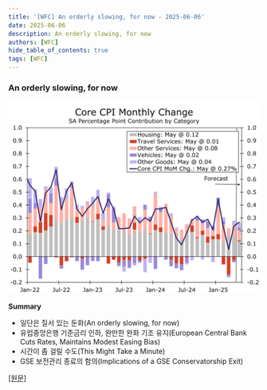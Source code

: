 ```yaml
---
title: '[WFC] An orderly slowing, for now - 2025-06-06'
date: 2025-06-06
description: An orderly slowing, for now
authors: [WFC]
hide_table_of_contents: true
tags: [WFC]
---
```


### An orderly slowing, for now

![thumbnail](./250606.svg)

<!-- truncate -->

**Summary**

- 일단은 질서 있는 둔화(An orderly slowing, for now)
- 유럽중앙은행 기준금리 인하, 완만한 완화 기조 유지(European Central Bank Cuts Rates, Maintains Modest Easing Bias)
- 시간이 좀 걸릴 수도(This Might Take a Minute)
- GSE 보전관리 종료의 함의(Implications of a GSE Conservatorship Exit)

[[원문]](https://wellsfargo.bluematrix.com/links2/html/0104545f-d9d4-405f-bbea-e4f57f789bbf)
